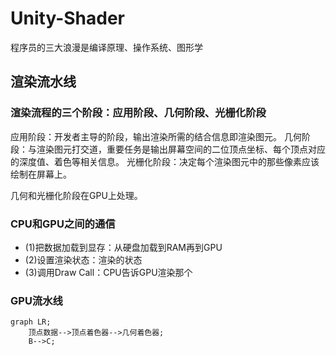 # Unity-Shader
程序员的三大浪漫是编译原理、操作系统、图形学

## 渲染流水线
### 渲染流程的三个阶段：应用阶段、几何阶段、光栅化阶段

应用阶段：开发者主导的阶段，输出渲染所需的结合信息即渲染图元。
几何阶段：与渲染图元打交道，重要任务是输出屏幕空间的二位顶点坐标、每个顶点对应的深度值、着色等相关信息。
光栅化阶段：决定每个渲染图元中的那些像素应该绘制在屏幕上。

几何和光栅化阶段在GPU上处理。

### CPU和GPU之间的通信
- (1)把数据加载到显存：从硬盘加载到RAM再到GPU
- (2)设置渲染状态：渲染的状态
- (3)调用Draw Call：CPU告诉GPU渲染那个

### GPU流水线

```
graph LR;
    顶点数据-->顶点着色器-->几何着色器;
    B-->C;
```
